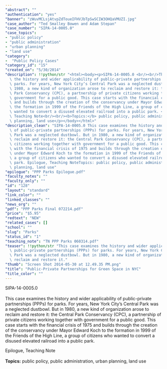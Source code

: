 ```yaml
---
"abstract": ""
"authentication": "yes"
"banner": "zWuvMCLsjAtvpZdToueIFHVJbTpSwSCIW3OHQaVMUZI.jpg"
"case_author": "Ted Smalley Bowen and Adam Stepan"
"case_number": "SIPA-14-0005.0"
"case_topics":
- "public policy"
- "public administration"
- "urban planning"
- "land use"
"category": 
-  "Public Policy Cases"
"category_id": "15"
"created_on": "5/30/2014"
"description": !!python/str "<html><body><p>SIPA-14-0005.0 <br/><br/>This case examines\
  \ the history and wider applicability of public-private partnerships (PPPs) for\
  \ parks. For years, New York City’s Central Park was a neglected dustbowl. But in\
  \ 1980, a new kind of organization arose to reclaim and restore it: the Central\
  \ Park Conservancy (CPC), a partnership of private citizens working together with\
  \ government for a public good. This case starts with the financial crisis of 1975\
  \ and builds through the creation of the conservancy under Mayor Edward Koch to\
  \ the formation in 1999 of the Friends of the High Line, a group of citizens who\
  \ wanted to convert a disused elevated railroad into a public park. </p><p>Epilogue,\
  \ Teaching Note<br/><br/><b>Topics:</b> public policy, public administration, urban\
  \ planning, land use</p></body></html>"
"description_clean": "SIPA-14-0005.0 This case examines the history and wider applicability\
  \ of public-private partnerships (PPPs) for parks. For years, New York City’s Central\
  \ Park was a neglected dustbowl. But in 1980, a new kind of organization arose to\
  \ reclaim and restore it: the Central Park Conservancy (CPC), a partnership of private\
  \ citizens working together with government for a public good. This case starts\
  \ with the financial crisis of 1975 and builds through the creation of the conservancy\
  \ under Mayor Edward Koch to the formation in 1999 of the Friends of the High Line,\
  \ a group of citizens who wanted to convert a disused elevated railroad into a public\
  \ park. Epilogue, Teaching NoteTopics: public policy, public administration, urban\
  \ planning, land use"
"epilogue": "PPP Parks Epilogue.pdf"
"faculty_notes": ""
"faculty_only": ""
"id": "128"
"layout": "standard"
"link_color": ""
"linked_classes": ""
"news_org": ""
"pdf": "PPP Parks Final 072214.pdf"
"price": "$5.95"
"redtext": "NEW"
"related_cases": []
"school": ""
"slug": "Parks"
"status_id": "1"
"teaching_note": "TN PPP Parks 060314.pdf"
"teaser": !!python/str "This case examines the history and wider applicability of\
  \ public-private partnerships (PPPs) for parks. For years, New York City’s Central\
  \ Park was a neglected dustbowl. But in 1980, a new kind of organization arose to\
  \ reclaim and restore it."
"thumb": "Screen Shot 2014-05-30 at 12.49.35 PM.png"
"title": "Public-Private Partnerships for Green Space in NYC"
"title_color": ""
---
```

<html><body><p>SIPA-14-0005.0 <br/><br/>This case examines the history and wider applicability of public-private partnerships (PPPs) for parks. For years, New York City’s Central Park was a neglected dustbowl. But in 1980, a new kind of organization arose to reclaim and restore it: the Central Park Conservancy (CPC), a partnership of private citizens working together with government for a public good. This case starts with the financial crisis of 1975 and builds through the creation of the conservancy under Mayor Edward Koch to the formation in 1999 of the Friends of the High Line, a group of citizens who wanted to convert a disused elevated railroad into a public park. </p><p>Epilogue, Teaching Note<br/><br/><b>Topics:</b> public policy, public administration, urban planning, land use</p></body></html>
